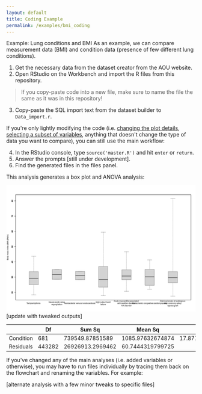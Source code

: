 ```yaml
---
layout: default
title: Coding Example
permalink: /examples/bmi_coding
---
```


Example: Lung conditions and BMI
As an example, we can compare measurement data (BMI) and condition data (presence of few different lung conditions). 

1. Get the necessary data from the dataset creator from the AOU website.
2. Open RStudio on the Workbench and import the R files from this repository.

> If you copy-paste code into a new file, make sure to name the file the same as it was in this repository!

3. Copy-paste the SQL import text from the dataset builder to `Data_import.r`.

If you're only lightly modifying the code (i.e. [changing the plot details](./Mods/Plots), [selecting a subset of variables](./Mods/Variables), anything that doesn't change the type of data you want to compare), you can still use the main workflow:

4. In the RStudio console, type `source('master.R')` and hit `enter` or `return`.
5. Answer the prompts [still under development].
6. Find the generated files in the files panel.

This analysis generates a box plot and ANOVA analysis:

![boxplot of conditions relative to BMI](./assets/images/plot_cnd_meas.png) [update with tweaked outputs]


|           | Df     | Sum Sq           | Mean Sq          | F value          | Pr(>F) | 
|-----------|--------|------------------|------------------|------------------|--------| 
| Condition | 681    | 739549.87851589  | 1085.97632674874 | 17.8777921095185 | 0      |
| Residuals | 443282 | 26926913.2969462 | 60.7444319799725 |                  |        |


If you've changed any of the main analyses (i.e. added variables or otherwise), you may have to run files individually by tracing them back on the flowchart and renaming the variables. For example:

[alternate analysis with a few minor tweaks to specific files]

